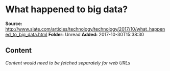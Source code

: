 # What happened to big data?

**Source:** http://www.slate.com/articles/technology/technology/2017/10/what_happened_to_big_data.html
**Folder:** Unread
**Added:** 2017-10-30T15:38:30




## Content
*Content would need to be fetched separately for web URLs*
